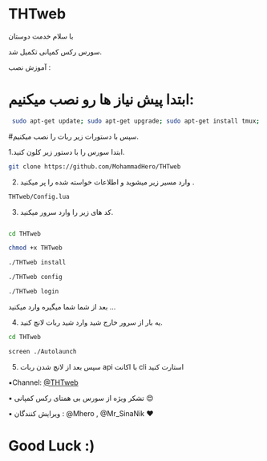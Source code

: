 # THTweb
با سلام خدمت دوستان 

 سورس رکس کمپانی تکمیل شد.

 آموزش نصب :

# ابتدا پیش نیاز ها رو نصب میکنیم:
```sh
 sudo apt-get update; sudo apt-get upgrade; sudo apt-get install tmux; sudo apt-get install luarocks; sudo apt-get install screen; sudo apt-get install libreadline-dev libconfig-dev libssl-dev lua5.2 liblua5.2-dev lua-socket lua-sec lua-expat libevent-dev make unzip git redis-server autoconf g++ libjansson-dev libpython-dev expat libexpat1-dev; sudo apt-get update; sudo apt-get install; sudo apt-get install upstart-sysv
```
#سپس با دستورات زیر ربات را نصب میکنیم.

 1.ابتدا سورس را با دستور زیر کلون کنید.
 
 ```sh
git clone https://github.com/MohammadHero/THTweb
 ```
 
 2. وارد مسیر‌ زیر میشوید و اطلاعات خواسته شده را پر میکنید .
 ```sh 
THTweb/Config.lua
```
 3. کد های زیر را وارد سرور میکنید.
 ```sh 
 
cd THTweb

chmod +x THTweb

./THTweb install

./THTweb config

./THTweb login
```
بعد از شما شما میگیره وارد میکنید ...

 4. یه بار از سرور خارج شید وارد شید ربات لانچ کنید. 
  ```sh 
cd THTweb 

screen ./Autolaunch
```

 5. سپس بعد از لانچ شدن ربات api با اکانت cli استارت کنید
 
▪️Channel: [@THTweb](https://telegram.me/THTweb)

▪️ تشکر ویژه از سورس بی همتای رکس کمپانی 😍

▪️ ویرایش کنندگان : @Mhero , @Mr_SinaNik ❤️

# Good Luck :)
